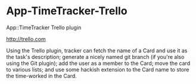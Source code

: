 App-TimeTracker-Trello
======================

App::TimeTracker Trello plugin

http://trello.com

Using the Trello plugin, tracker can fetch the name of a Card and use
it as the task's description; generate a nicely named git branch
(if you're also using the Git plugin); add the user as a member to
the Card; move the card to various lists; and use some hackish
extension to the Card name to store the time-worked in the Card.

